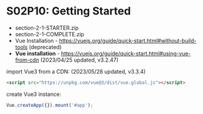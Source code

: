 # S02P10: Getting Started



- section-2-1-STARTER.zip
- section-2-1-COMPLETE.zip
- Vue Installation - https://vuejs.org/guide/quick-start.html#without-build-tools (deprecated)
- **Vue installation** - https://vuejs.org/guide/quick-start.html#using-vue-from-cdn (2023/04/25 updated, v3.2.47)



import Vue3 from a CDN: (2023/05/28 updated, v3.3.4)

```html
<script src="https://unpkg.com/vue@3/dist/vue.global.js"></script>
```

create Vue3 instance:

```js
Vue.createApp({}).mount('#app');
```

